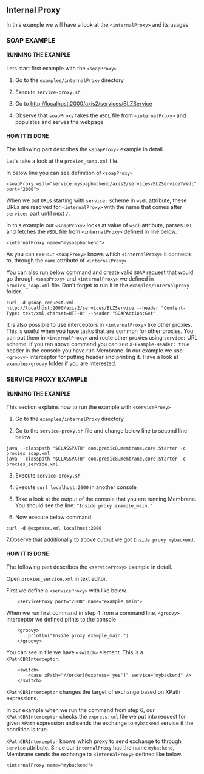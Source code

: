 ## Internal Proxy

In this example we will have a look at the `<internalProxy>` and its usages



### SOAP EXAMPLE

#### RUNNING THE EXAMPLE

Lets start first example with the `<soapProxy>`

1. Go to the `examples/internalProxy` directory

2. Execute `service-proxy.sh`

3. Go to [http://localhost:2000/axis2/services/BLZService](http://localhost:2000/axis2/services/BLZService)
 
4. Observe that `soapProxy` takes the `WSDL` file from `<internalProxy>`  and populates and serves the webpage
#### HOW IT IS DONE

The following part describes the `<soapProxy>` example in detail.

Let's take a look at the `proxies_soap.xml` file.

In below line you can see definition of `<soapProxy>`

`<soapProxy wsdl="service:mysoapbackend/axis2/services/BLZService?wsdl" port="2000">`

When we put `URL`s starting with `service:` scheme in `wsdl` attribute, these URLs are resolved for  `<internalProxy>` with the name that comes after
`service:` part until next `/`.

In this example our `<soapProxy>` looks at value of `wsdl` attribute, parses `URL` and fetches the `WSDL` file from `<internalProxy>` defined in line below.

```<internalProxy name="mysoapbackend">```

As you can see our `<soapProxy>` knows which `<internalProxy>` it connects to, through the `name` attribute of `<internalProxy>`.

You can also run below command and create valid `SOAP` request that would go through `<soapProxy>` and `<internalProxy>` we defined
in `proxies_soap.xml` file. Don't forget to run it in the `examples/internalproxy` folder.
```
curl -d @soap_request.xml http://localhost:2000/axis2/services/BLZService --header "Content-Type: text/xml;charset=UTF-8" --header "SOAPAction:Get"
```

It is also possible to use interceptors in `<internalProxy>` like other proxies. This is useful when you have tasks that are common for other proxies.
You can put them in `<internalProxy>` and route other proxies using `service:` URL scheme.
If you ran above command you can see `X-Example-Header: true` header in the console you have run Membrane.
In our example we use `<groovy>` interceptor for putting header and printing it. Have a look at `examples/groovy` folder if you are interested.

### SERVICE PROXY EXAMPLE

#### RUNNING THE EXAMPLE

This section explains how to run the example with `<serviceProxy>`

1. Go to the `examples/internalProxy` directory

2. Go to the `service-proxy.sh` file and change  below line to second line below

``` 
java  -classpath "$CLASSPATH" com.predic8.membrane.core.Starter -c proxies_soap.xml
java  -classpath "$CLASSPATH" com.predic8.membrane.core.Starter -c proxies_service.xml
```
3. Execute `service-proxy.sh`

4. Execute `curl localhost:2000` in another console

5. Take a look at the output of the console that you are running Membrane. You should see the line: `"Inside proxy example_main."`

6. Now execute below command

```curl -d @express.xml localhost:2000```

7.Observe that additionally to above output we got `Inside proxy mybackend.`

#### HOW IT IS DONE

The following part describes the `<serviceProxy>` example in detail.

Open `proxies_service.xml` in text editor.

First we define a `<serviceProxy>` with like below.

```
    <serviceProxy port="2000" name="example_main">
```

When we run first command in step 4 from a command line, `<groovy>` interceptor we defined prints to the console

```
    <groovy>
        println("Inside proxy example_main.")
    </groovy>
```

You can see in file we have `<switch>` element. This is a `XPathCBRInterceptor`.

```
    <switch>
        <case xPath="//order[@express='yes']" service="mybackend" />
    </switch>
```

`XPathCBRInterceptor` changes the target of exchange based on XPath expressions.

In our example when we run the command from step 6, our `XPathCBRInterceptor` checks the `express.xml` file we put into request for given `XPath` expression and
sends the exchange to `mybackend` service if the condition is true.


`XPathCBRInterceptor` knows which proxy to send exchange to through `service` attribute.
Since our `internalProxy` has the name `mybackend`, Membrane sends the exchange to `<internalProxy>` defined like below.

```
<internalProxy name="mybackend">
```
